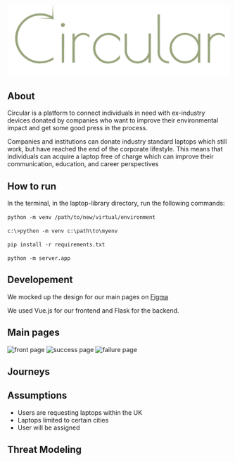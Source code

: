 ![Circular](images/logo.png)
## About

Circular is a platform to connect individuals in need with ex-industry devices donated by companies who want to improve their environmental impact and get some good press in the process.

Companies and institutions can donate industry standard laptops which still work, but have reached the end of the corporate lifestyle.
This means that individuals can acquire a laptop free of charge which can improve their communication, education, and career perspectives


## How to run

In the terminal, in the laptop-library directory, run the following commands:

```python -m venv /path/to/new/virtual/environment```

```c:\>python -m venv c:\path\to\myenv```

```pip install -r requirements.txt```

```python -m server.app```

## Developement

We mocked up the design for our main pages on [Figma](https://www.figma.com/file/dP2YWrHYe0MF2sVZQS9Lr5/Athena---Laptop-Library?node-id=0%3A1)

We used Vue.js for our frontend and Flask for the backend.

## Main pages
![front page](images/front.png)
![success page](images/success_page.png)
![failure page](images/failure_page.png)

## Journeys




## Assumptions
- Users are requesting laptops within the UK
- Laptops limited to certain cities
- User will be assigned

## Threat Modeling
